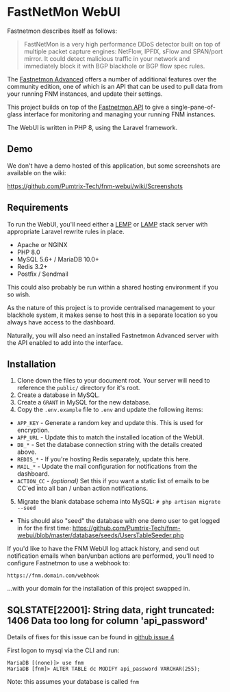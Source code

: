 # FastNetMon WebUI

Fastnetmon describes itself as follows:

> FastNetMon is a very high performance DDoS detector built on top of multiple packet capture engines: NetFlow, IPFIX, sFlow and SPAN/port mirror. 
> It could detect malicious traffic in your network and immediately block it with BGP blackhole or BGP flow spec rules. 

The [Fastnetmon Advanced](https://fastnetmon.com/fastnetmon-advanced/) offers a number of additional features over the community edition, one of which is an API that can be used to pull data from your running FNM instances, and update their settings.

This project builds on top of the [Fastnetmon API](https://fastnetmon.com/fastnetmon-advanced-configuration-options/) to give a single-pane-of-glass interface for monitoring and managing your running FNM instances.

The WebUI is written in PHP 8, using the Laravel framework.

## Demo

We don't have a demo hosted of this application, but some screenshots are available on the wiki:

https://github.com/Pumtrix-Tech/fnm-webui/wiki/Screenshots

## Requirements

To run the WebUI, you'll need either a [LEMP](https://www.howtoforge.com/tutorial/ubuntu-laravel-php-nginx/) or [LAMP](https://medium.com/@lazycoding/how-to-install-lamp-php-7-and-laravel-5-5-from-scratch-on-ubuntu-16-04-lts-c99949e4319c) stack server with appropriate Laravel rewrite rules in place.

- Apache or NGINX
- PHP 8.0
- MySQL 5.6+ / MariaDB 10.0+
- Redis 3.2+
- Postfix / Sendmail

This could also probably be run within a shared hosting environment if you so wish.

As the nature of this project is to provide centralised management to your blackhole system, it makes sense to host this in a separate location so you always have access to the dashboard.

Naturally, you will also need an installed Fastnetmon Advanced server with the API enabled to add into the interface.

## Installation

1. Clone down the files to your document root. Your server will need to reference the `public/` directory for it's root.
2. Create a database in MySQL.
3. Create a `GRANT` in MySQL for the new database.
4. Copy the `.env.example` file to `.env` and update the following items:
 - `APP_KEY` - Generate a random key and update this. This is used for encryption.
 - `APP_URL` - Update this to match the installed location of the WebUI.
 - `DB_*` - Set the database connection string with the details created above.
 - `REDIS_*` - If you're hosting Redis separately, update this here.
 - `MAIL_*` - Update the mail configuration for notifications from the dashboard.
 - `ACTION_CC` - *(optional)* Set this if you want a static list of emails to be CC'ed into all ban / unban action notifications.
5. Migrate the blank database schema into MySQL: `# php artisan migrate --seed`
 - This should also "seed" the database with one demo user to get logged in for the first time: https://github.com/Pumtrix-Tech/fnm-webui/blob/master/database/seeds/UsersTableSeeder.php

If you'd like to have the FNM WebUI log attack history, and send out notification emails when ban/unban actions are performed, you'll need to configure Fastnetmon to use a webhook to:

`https://fnm.domain.com/webhook`

...with your domain for the installation of this project swapped in.

## SQLSTATE[22001]: String data, right truncated: 1406 Data too long for column 'api_password'

Details of fixes for this issue can be found in [github issue 4](https://github.com/ans-group/fnm-webui/issues/4)

First logon to mysql via the CLI and run:
```
MariaDB [(none)]> use fnm
MariaDB [fnm]> ALTER TABLE dc MODIFY api_password VARCHAR(255);
```
Note: this assumes your database is called `fnm`
